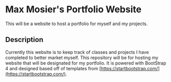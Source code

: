 # Max Mosier's Portfolio Website
This will be a website to host a portfolio for myself and my projects.

## Description
Currently this website is to keep track of classes and projects I have completed to better market myself. This repository will be for hosting my website that will be designated for my portfolio. It is powered with BootStrap 4 and designed based off of templates from [https://startbootstrap.com/](https://startbootstrap.com/). 
